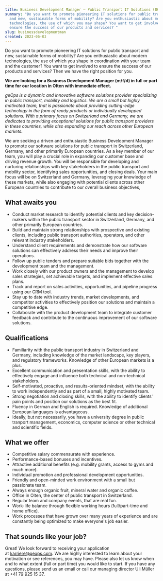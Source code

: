 ```yaml
---
title: Business Development Manager – Public Transport IT Solutions (80-100%)
summary: "Do you want to promote pioneering IT solutions for public transport
  and new, sustainable forms of mobility? Are you enthusiastic about modern
  technologies, the use of which you may shape? You want to get involved to
  ensure the success of our products and services? "
slug: businessdevelopmentman
created: 2023-06-03
---
```

Do you want to promote pioneering IT solutions for public transport and new, sustainable forms of mobility? Are you enthusiastic about modern technologies, the use of which you shape in coordination with your team and the customer? You want to get involved to ensure the success of our products and services? Then we have the right position for you.

**We are looking for a Business Development Manager (m/f/d) in full or part time for our location in Olten with immediate effect.**

*geOps is a dynamic and innovative software solutions provider specializing in public transport, mobility and logistics. We are a small but highly motivated team, that is passionate about providing cutting-edge technology in the form of ready products or individually developped solutions. With a primary focus on Switzerland and Germany, we are dedicated to providing exceptional solutions for public transport providers in these countries, while also expanding our reach across other European markets.*

We are seeking a driven and enthusiastic Business Development Manager to promote our software solutions for public transport in Switzerland, Germany, and other primarily European countries. As a key member of our team, you will play a crucial role in expanding our customer base and driving revenue growth. You will be responsible for developing and nurturing relationships with key stakeholders in the public transport and mobility sector, identifying sales opportunities, and closing deals. Your main focus will be on Switzerland and Germany, leveraging your knowledge of these markets, while also engaging with potential clients across other European countries to contribute to our overall business objectives,

## What awaits you

* Conduct market research to identify potential clients and key decision-makers within the public transport sector in Switzerland, Germany, and other primarily European countries.
* Build and maintain strong relationships with prospective and existing clients, including public transport authorities, operators, and other relevant industry stakeholders.
* Understand client requirements and demonstrate how our software solutions can effectively address their needs and improve their operations.
* Follow up public tenders and prepare suitable bids together with the development team and the management.
* Work closely with our product owners and the management to develop sales strategies, set achievable targets, and implement effective sales plans.
* Track and report on sales activities, opportunities, and pipeline progress using our CRM tool.
* Stay up to date with industry trends, market developments, and competitor activities to effectively position our solutions and maintain a competitive edge.
* Collaborate with the product development team to integrate customer feedback and contribute to the continuous improvement of our software solutions.

## Qualifications

* Familiarity with the public transport industry in Switzerland and Germany, including knowledge of the market landscape, key players, and regulatory frameworks. Knowledge of other European markets is a plus.
* Excellent communication and presentation skills, with the ability to effectively engage and influence both technical and non-technical stakeholders.
* Self-motivated, proactive, and results-oriented mindset, with the ability to work independently and as part of a small, highly motivated team.
* Strong negotiation and closing skills, with the ability to identify clients' pain points and position our solutions as the best fit.
* Fluency in German and English is required. Knowledge of additional European languages is advantageous.
* Ideally, but not necessarily, you have a university degree in public tranport management, economics, computer science or other technical and scientific fields. 

## What we offer

* Competitive salary commensurate with experience.
* Performance-based bonuses and incentives.
* Attractive additional benefits (e.g. mobility grants, access to gyms and much more).
* Individual promotion and professional development opportunities.
* Friendly and open-minded work environment with a small but passionate team.
* Always enough organic fruit, mineral water and organic coffee.
* Office in Olten, the center of public transport in Switzerland.
* Regular team and company events, that are real fun.
* Work-life balance through flexible working hours (full/part-time and home office).
* Work processes that have grown over many years of experience and are constantly being optimized to make everyone's job easier.

## That sounds like your job?

Great! We look forward to receiving your application at [karriere@geops.com](mailto:karriere@geops.com). We are highly interested to learn about your motivation or see references, you may have. Please also let us know when and to what extent (full or part time) you would like to start. If you have any questions, please send us an email or call our managing director Uli Müller at +41 79 925 15 37.